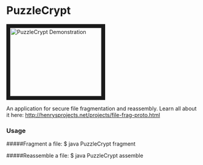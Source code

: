 # PuzzleCrypt
<a href="http://www.youtube.com/watch?feature=player_embedded&v=hrrwGcQrlok&t=1s
" target="_blank"><img src="http://img.youtube.com/vi/hrrwGcQrlok&t=1s/0.jpg" 
alt="PuzzleCrypt Demonstration" width="240" height="180" border="10" /></a>

An application for secure file fragmentation and reassembly. 
Learn all about it here: http://henrysprojects.net/projects/file-frag-proto.html

### Usage
#####Fragment a file:
$ java PuzzleCrypt fragment <target-file> <num-fragments> <reassembly-password>

#####Reassemble a file:
$ java PuzzleCrypt assemble <fragments-directory> <reassembly-password>